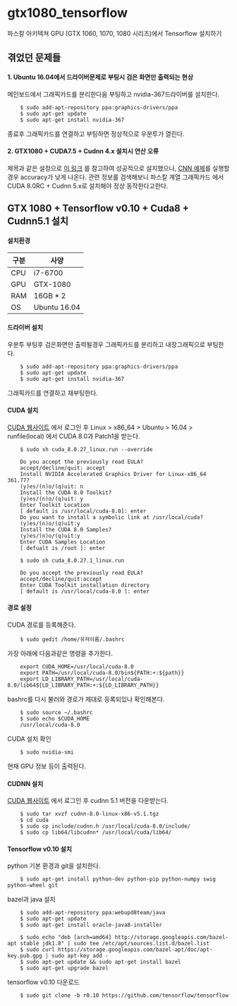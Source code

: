 # gtx1080_tensorflow
파스칼 아키텍쳐 GPU (GTX 1060, 1070, 1080 시리즈)에서 Tensorflow 설치하기 

## 겪었던 문제들
#### 1. Ubuntu 16.04에서 드라이버문제로 부팅시 검은 화면만 출력되는 현상
메인보드에서 그래픽카드를 분리한다음 부팅하고 nvidia-367드라이버를 설치한다.

        $ sudo add-apt-repository ppa:graphics-drivers/ppa
        $ sudo apt-get update
        $ sudo apt-get install nvidia-367

종료후 그래픽카드를 연결하고 부팅하면 정상적으로 우분투가 열린다.

#### 2. GTX1080 + CUDA7.5 + Cudnn 4.x 설치시 연산 오류
제목과 같은 설정으로 [이 링크](http://tech.marksblogg.com/tensorflow-nvidia-gtx-1080.html) 를 참고하여 
성공적으로 설치했으나, [CNN 예제](https://www.tensorflow.org/versions/r0.10/tutorials/mnist/pros/index.html)를 실행할경우 accuracy가 낮게 나온다.
관련 정보를 검색해보니 파스칼 계열 그래픽카드 에서 CUDA 8.0RC + Cudnn 5.x로 설치해야 정상 동작한다고한다.


## GTX 1080 + Tensorflow v0.10 + Cuda8 + Cudnn5.1 설치 
#### 설치환경 
| 구분      | 사양  |
| --------- | -----------------------|
| CPU | i7-6700 |
| GPU | GTX-1080 |
| RAM | 16GB * 2 |
| OS | Ubuntu 16.04 |

#### 드라이버 설치
우분투 부팅후 검은화면만 출력될경우 그래픽카드를 분리하고 내장그래픽으로 부팅한다.

        $ sudo add-apt-repository ppa:graphics-drivers/ppa
        $ sudo apt-get update
        $ sudo apt-get install nvidia-367

그래픽카드를 연결하고 재부팅한다.

#### CUDA 설치
[CUDA 웹사이트](developer.nvidia.com/cuda-release-candidate-download) 에서 로그인 후 Linux > x86_64 > Ubuntu > 16.04 > runfile(local) 에서 CUDA 8.0과 Patch1을 받는다.

        $ sudo sh cuda_8.0.27_linux.run --override
        
        Do you accept the previously read EULA?
        accept/decline/quit: accept
        Install NVIDIA Accelerated Graphics Driver for Linux-x86_64 361.77?
        (y)es/(n)o/(q)uit: n
        Install the CUDA 8.0 Toolkit?
        (y)es/(n)o/(q)uit: y
        Enter Toolkit Location
        [ default is /usr/local/cuda-8.0]: enter
        Do you want to install a symbolic link at /usr/local/cuda?
        (y)es/(n)o/(q)uit:y
        Install the CUDA 8.0 Samples?
        (y)es/(n)o/(q)uit:y
        Enter CUDA Samples Location
        [ defualt is /root ]: enter
        
        $ sudo sh cuda_8.0.27.1_linux.run
        
        Do you accept the previously read EULA?
        accept/decline/quit:accept
        Enter CUDA Toolkit installation directory
        [ default is /usr/local/cuda-8.0 ]: enter
        

#### 경로 설정
CUDA 경로를 등록해준다.

        $ sudo gedit /home/유저이름/.bashrc

가장 아래에 다음과같은 명령을 추가한다.

        export CUDA_HOME=/usr/local/cuda-8.0
        export PATH=/usr/local/cuda-8.0/bin${PATH:+:${path}}
        export LD_LIBRARY_PATH=/usr/local/cuda-8.0/lib64${LD_LIBRARY_PATH:+:${LD_LIBRARY_PATH}}

bashrc를 다시 불러와 경로가 제대로 등록되있나 확인해본다.

        $ sudo source ~/.bashrc
        $ sudo echo $CUDA_HOME
        /usr/local/cuda-8.0
  
  CUDA 설치 확인

        $ sudo nvidia-smi

현재 GPU 정보 등이 출력된다.


#### CUDNN 설치

[CUDA 웹사이트](developer.nvidia.com/cudnn) 에서 로그인 후 cudnn 5.1 버전을 다운받는다.

        $ sudo tar xvzf cudnn-8.0-linux-x86-v5.1.tgz
        $ cd cuda
        $ sudo cp include/cudnn.h /usr/local/cuda-8.0/include/
        $ sudo cp lib64/libcudnn* /usr/local/cuda/lib64/

#### Tensorflow v0.10 설치

python 기본 환경과 git을 설치한다.

        $ sudo apt-get install python-dev python-pip python-numpy swig python-wheel git

bazel과 java 설치

        $ sudo add-apt-repository ppa:webupd8team/java
        $ sudo apt-get update
        $ sudo apt-get install oracle-java8-installer
        
        $ sudo echo "deb [arch=amd64] http://storage.googleapis.com/bazel-apt stable jdk1.8" | sudo tee /etc/apt/sources.list.d/bazel.list
        $ sudo curl https://storage.googleapis.com/bazel-apt/doc/apt-key.pub.gpg | sudo apt-key add -
        $ sudo apt-get update && sudo apt-get install bazel
        $ sudo apt-get upgrade bazel


tensorflow v0.10 다운로드

        $ sudo git clone -b r0.10 https://github.com/tensorflow/tensorflow
        


